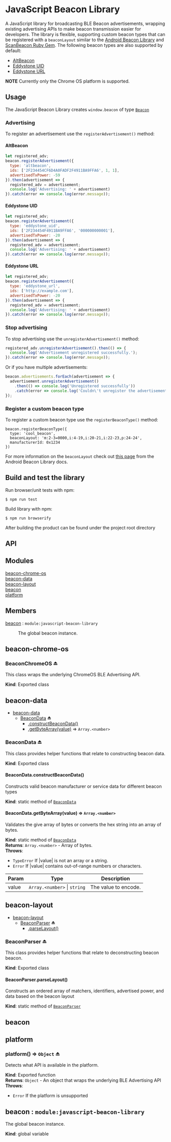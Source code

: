 # JavaScript Beacon Library

A JavaScript library for broadcasting BLE Beacon advertisements, wrapping existing
advertising APIs to make beacon transmission easier for developers.  The library
is flexible, supporting custom beacon types that can be registered with a `beaconLayout`
 similar to the [Android Beacon Library](https://altbeacon.github.io/android-beacon-library/)
 and [ScanBeacon Ruby Gem](https://github.com/RadiusNetworks/scanbeacon-gem).  The
 following beacon types are also supported by default:

 - [AltBeacon](http://altbeacon.org/)
 - [Eddystone UID](https://github.com/google/eddystone/tree/master/eddystone-uid)
 - [Eddystone URL](https://github.com/google/eddystone/tree/master/eddystone-url)

**NOTE** Currently only the Chrome OS platform is supported.

## Usage
The JavaScript Beacon Library creates `window.beacon` of type
[`Beacon`](#beacon)

### Advertising

To register an advertisement use the `registerAdvertisement()` method:

#### AltBeacon

```js
let registered_adv;
beacon.registerAdvertisement({
  type: 'altbeacon',
  ids: ['2F234454CF6D4A0FADF2F4911BA9FFA6', 1, 1],
  advertisedTxPower: -59
}).then(advertisement => {
  registered_adv = advertisement;
  console.log('Advertising: ' + advertisement)
}).catch(error => console.log(error.message));
```

#### Eddystone UID

```js
let registered_adv;
beacon.registerAdvertisement({
  type: 'eddystone_uid',
  ids: ['2F234454F4911BA9FFA6', '000000000001'],
  advertisedTxPower: -20
}).then(advertisement => {
  registered_adv = advertisement;
  console.log('Advertising: ' + advertisement)
}).catch(error => console.log(error.message));
```

#### Eddystone URL

```js
let registered_adv;
beacon.registerAdvertisement({
  type: 'eddystone_url',
  ids: ['http://example.com'],
  advertisedTxPower: -20
}).then(advertisement => {
  registered_adv = advertisement;
  console.log('Advertising: ' + advertisement)
}).catch(error => console.log(error.message));
```

### Stop advertising

To stop advertising use the `unregisterAdvertisement()` method:

```js
registered_adv.unregisterAdvertisement().then(() => {
  console.log('Advertisement unregistered successfully.');
}).catch(error => console.log(error.message));
```

Or if you have multiple advertisements:
```js
beacon.advertisements.forEach(advertisement => {
  advertisement.unregisterAdvertisement()
    .then(() => console.log('Unregistered successfully'))
    .catch(error => console.log('Couldn\'t unregister the advertisement: ' + error.message));
});
```

### Register a custom beacon type

To register a custom beacon type use the `registerBeaconType()` method:

```
beacon.registerBeaconType({
  type: 'cool_beacon',
  beaconLayout: 'm:2-3=0000,i:4-19,i:20-21,i:22-23,p:24-24',
  manufacturerId: 0x1234
})
```

For more information on the `beaconLayout` check out
[this page](http://altbeacon.github.io/android-beacon-library/javadoc/org/altbeacon/beacon/BeaconParser.html#setBeaconLayout(java.lang.String))
from the Android Beacon Library docs.

## Build and test the library

Run browser/unit tests with npm:

```
$ npm run test
```

Build library with npm:

```
$ npm run browserify
```

After building the product can be found under the project root directory

## API
## Modules

<dl>
<dt><a href="#module_beacon-chrome-os">beacon-chrome-os</a></dt>
<dd></dd>
<dt><a href="#module_beacon-data">beacon-data</a></dt>
<dd></dd>
<dt><a href="#module_beacon-layout">beacon-layout</a></dt>
<dd></dd>
<dt><a href="#module_beacon">beacon</a></dt>
<dd></dd>
<dt><a href="#module_platform">platform</a></dt>
<dd></dd>
</dl>

## Members

<dl>
<dt><a href="#beacon">beacon</a> : <code>module:javascript-beacon-library</code></dt>
<dd><p>The global beacon instance.</p>
</dd>
</dl>

<a name="module_beacon-chrome-os"></a>

## beacon-chrome-os
<a name="exp_module_beacon-chrome-os--BeaconChromeOS"></a>

### BeaconChromeOS ⏏
This class wraps the underlying ChromeOS BLE Advertising API.

**Kind**: Exported class  
<a name="module_beacon-data"></a>

## beacon-data

* [beacon-data](#module_beacon-data)
    * [BeaconData](#exp_module_beacon-data--BeaconData) ⏏
        * [.constructBeaconData()](#module_beacon-data--BeaconData.constructBeaconData)
        * [.getByteArray(value)](#module_beacon-data--BeaconData.getByteArray) ⇒ <code>Array.&lt;number&gt;</code>

<a name="exp_module_beacon-data--BeaconData"></a>

### BeaconData ⏏
This class provides helper functions that relate to constructing beacon data.

**Kind**: Exported class  
<a name="module_beacon-data--BeaconData.constructBeaconData"></a>

#### BeaconData.constructBeaconData()
Constructs valid beacon manufacturer or service data for different beacon types

**Kind**: static method of <code>[BeaconData](#exp_module_beacon-data--BeaconData)</code>  
<a name="module_beacon-data--BeaconData.getByteArray"></a>

#### BeaconData.getByteArray(value) ⇒ <code>Array.&lt;number&gt;</code>
Validates the give array of bytes or converts the hex string into an array of bytes.

**Kind**: static method of <code>[BeaconData](#exp_module_beacon-data--BeaconData)</code>  
**Returns**: <code>Array.&lt;number&gt;</code> - Array of bytes.  
**Throws**:

- <code>TypeError</code> If |value| is not an array or a string.
- <code>Error</code> If |value| contains out-of-range numbers or characters.


| Param | Type | Description |
| --- | --- | --- |
| value | <code>Array.&lt;number&gt;</code> &#124; <code>string</code> | The value to encode. |

<a name="module_beacon-layout"></a>

## beacon-layout

* [beacon-layout](#module_beacon-layout)
    * [BeaconParser](#exp_module_beacon-layout--BeaconParser) ⏏
        * [.parseLayout()](#module_beacon-layout--BeaconParser.parseLayout)

<a name="exp_module_beacon-layout--BeaconParser"></a>

### BeaconParser ⏏
This class provides helper functions that relate to deconstructing beacon beacon.

**Kind**: Exported class  
<a name="module_beacon-layout--BeaconParser.parseLayout"></a>

#### BeaconParser.parseLayout()
Constructs an ordered array of matchers, identifiers, advertised power, and data based
       on the beacon layout

**Kind**: static method of <code>[BeaconParser](#exp_module_beacon-layout--BeaconParser)</code>  
<a name="module_beacon"></a>

## beacon
<a name="module_platform"></a>

## platform
<a name="exp_module_platform--platform"></a>

### platform() ⇒ <code>Object</code> ⏏
Detects what API is available in the platform.

**Kind**: Exported function  
**Returns**: <code>Object</code> - An object that wraps the underlying BLE
  Advertising API  
**Throws**:

- <code>Error</code> If the platform is unsupported

<a name="beacon"></a>

## beacon : <code>module:javascript-beacon-library</code>
The global beacon instance.

**Kind**: global variable  
